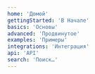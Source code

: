 ```yaml
---
home: 'Домой'
gettingStarted: 'В Начале'
basics: 'Основы'
advanced: 'Продвинутое'
examples: 'Примеры'
integrations: 'Интеграция'
api: 'API'
search: 'Поиск…'
---
```

